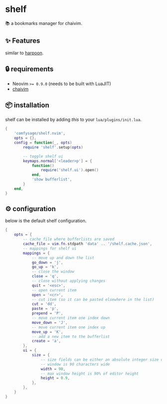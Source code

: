 # shelf

:books: a bookmarks manager for chaivim.

## :sparkles: Features

similar to [harpoon](https://github.com/ThePrimeagen/harpoon/tree/harpoon2).

## :lock: requirements

- Neovim `>= 0.9.0` (needs to be built with LuaJIT)
- [chaivim](https://github.com/comfysage/chaivim)

## :package: installation

shelf can be installed by adding *this* to your `lua/plugins/init.lua`.
```lua
{
    'comfysage/shelf.nvim',
    opts = {},
    config = function(_, opts)
        require 'shelf'.setup(opts)

        -- toggle shelf ui
        keymaps.normal['<leader>p'] = {
            function()
                require('shelf.ui').open()
            end,
            'show bufferlist',
        }
    end,
}
```

## :gear: configuration

below is the default shelf configuration.
```lua
{
    opts = {
        -- cache file where bufferlists are saved
        cache_file = vim.fn.stdpath 'data' .. '/shelf.cache.json',
        -- mappings for shelf ui
        mappings = {
            -- move up and down the list
            go_down = 'j',
            go_up = 'k',
            -- close the window
            close = 'q',
            -- close without applying changes
            quit = '<esc>',
            -- open current item
            open = '<cr>',
            -- cut item (so it can be pasted elsewhere in the list)
            cut = 'dd',
            paste = 'p',
            prepend = 'P',
            -- move current item one index down
            move_down = 'J',
            -- move current item one index up
            move_up = 'K',
            -- add a new item to the bufferlist
            create = 'a',
        },
        ui = {
            size = {
                -- size fields can be either an absolute integer size or a number between 0 and 1
                -- window is 90 characters wide
                width = 90,
                -- max window height is 90% of editor height
                height = 0.9,
            },
        },
    }
}
```
